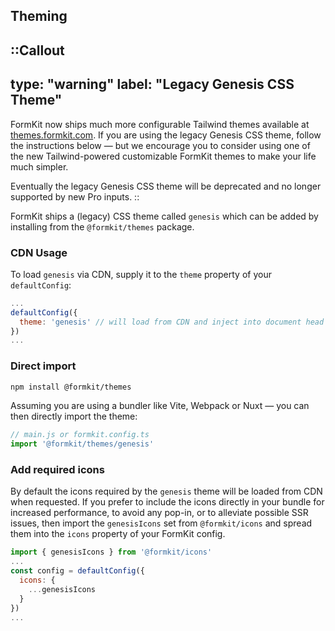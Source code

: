 ## Theming

::Callout
---
type: "warning"
label: "Legacy Genesis CSS Theme"
---
FormKit now ships much more configurable Tailwind themes available at [themes.formkit.com](https://themes.formkit.com). If you are using the legacy Genesis CSS theme, follow the instructions below — but we encourage you to consider using one of the new Tailwind-powered customizable FormKit themes to make your life much simpler.

Eventually the legacy Genesis CSS theme will be deprecated and no longer supported by new Pro inputs.
::

FormKit ships a (legacy) CSS theme called `genesis` which can be added by installing from the `@formkit/themes` package.

### CDN Usage

To load `genesis` via CDN, supply it to the `theme` property of your `defaultConfig`:

```js
...
defaultConfig({
  theme: 'genesis' // will load from CDN and inject into document head
})
...
```

### Direct import

```sh
npm install @formkit/themes
```

Assuming you are using a bundler like Vite, Webpack or Nuxt — you can then directly import the theme:

```js
// main.js or formkit.config.ts
import '@formkit/themes/genesis'
```

### Add required icons

By default the icons required by the `genesis` theme will be loaded from CDN when requested. If you prefer to include the icons directly in your bundle for increased performance, to avoid any pop-in, or to alleviate possible SSR issues, then import the `genesisIcons` set from `@formkit/icons` and spread them into the `icons` property of your FormKit config.

```js
import { genesisIcons } from '@formkit/icons'
...
const config = defaultConfig({
  icons: {
    ...genesisIcons
  }
})
...
```
